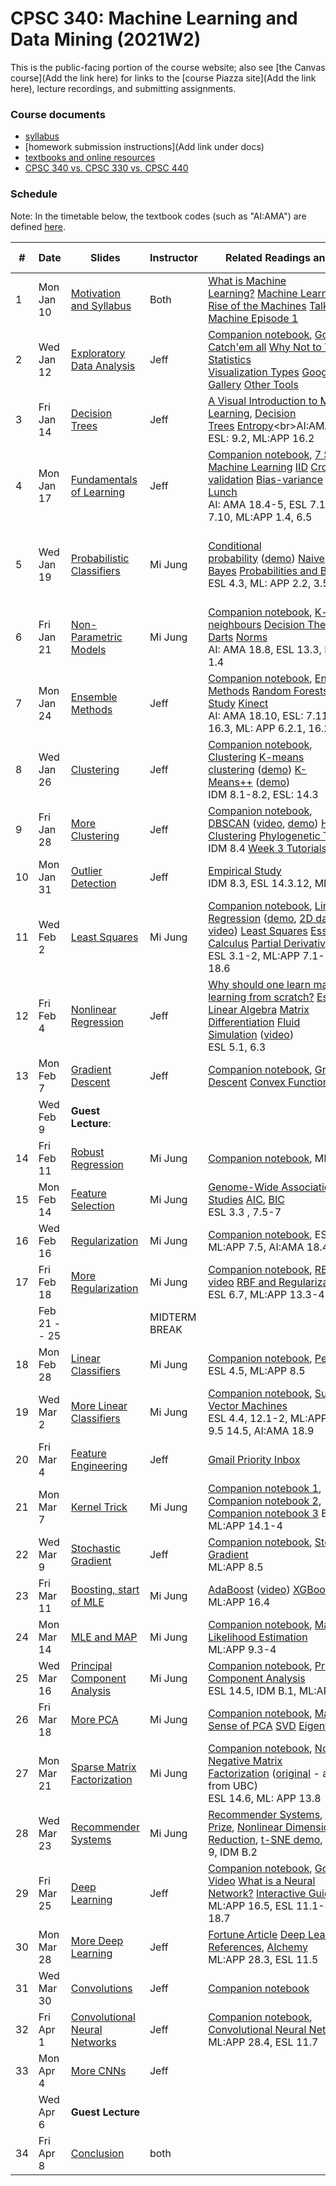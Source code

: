 # CPSC 340: Machine Learning and Data Mining (2021W2)

This is the public-facing portion of the course website; also see [the Canvas course](Add the link here) for links to the [course Piazza site](Add the link here), lecture recordings, and submitting assignments.

### Course documents

* [syllabus](docs/syllabus.md)
* [homework submission instructions](Add link under docs)
* [textbooks and online resources](docs/resources.md)
* [CPSC 340 vs. CPSC 330 vs. CPSC 440](docs/340_330_440.md)

### Schedule

Note: In the timetable below, the textbook codes (such as "AI:AMA") are defined [here](docs/resources.md#textbooks).

| # | Date           | Slides       | Instructor | Related Readings and Links    | Homework and Notes    |
| --|------------ | -------------- | ---- | ----------------------------- | ------------ |
| 1 | Mon Jan 10      | [Motivation and Syllabus](lectures/L1.pdf?raw=1) | Both | [What is Machine Learning?](https://www.youtube.com/watch?v=OokV2AX4TKg) [Machine Learning](https://en.wikipedia.org/wiki/Machine_learning)<br>[Rise of the Machines](http://www.economist.com/news/briefing/21650526-artificial-intelligence-scares-peopleexcessively-so-rise-machines) [Talking Machine Episode 1](https://www.thetalkingmachines.com/episodes/hello-world)       | [a1 posted](add the github link here)  |
| 2 | Wed Jan 12      | [Exploratory Data Analysis](lectures/L2.pdf?raw=1)   | Jeff  | [Companion notebook](notebooks/L02_eda.ipynb), [Gotta Catch'em all](http://datagenetics.com/blog/april32016/index.html) [Why Not to Trust Statistics](https://mathwithbaddrawings.com/2016/07/13/why-not-to-trust-statistics/)<br>[Visualization Types](http://guides.library.duke.edu/datavis/vis_types) [Google Chart Gallery](https://developers.google.com/chart/interactive/docs/gallery?hl=en) [Other Tools](http://selection.datavisualization.ch/)    |     |
| 3 | Fri Jan 14    | [Decision Trees](lectures/L3.pdf?raw=1)    | Jeff   | [A Visual Introduction to Machine Learning](http://www.r2d3.us/visual-intro-to-machine-learning-part-1), [Decision Trees](https://en.wikipedia.org/wiki/Decision_tree_learning) [Entropy](https://en.wikipedia.org/wiki/Entropy_(information_theory))<br>AI:AMA 18.2-3, ESL: 9.2, ML:APP 16.2     | [Big-O Notes](https://www.cs.ubc.ca/~schmidtm/Courses/Notes/bigO.pdf), [Week 1 Tutorials](tutorials/week01)
| 4 | Mon Jan 17  | [Fundamentals of Learning](lectures/L4.pdf?raw=1) | Jeff  |  [Companion notebook](notebooks/L04demo_fundamentals.ipynb), [7 Steps of Machine Learning](https://www.youtube.com/watch?v=nKW8Ndu7Mjw) [IID](https://en.wikipedia.org/wiki/Independent_and_identically_distributed_random_variables) [Cross-validation](https://en.wikipedia.org/wiki/Cross-validation_(statistics)) [Bias-variance](https://en.wikipedia.org/wiki/Bias%E2%80%93variance_tradeoff) [No Free Lunch](http://dml.cs.byu.edu/~cgc/docs/mldm_tools/Reading/LCG.pdf)<br>AI: AMA 18.4-5, ESL 7.1-7.4, 7.10, ML:APP 1.4, 6.5 | [Course Notation Guide](https://www.cs.ubc.ca/~schmidtm/Courses/Notes/notation.pdf)<br>  |
| 5 | Wed Jan 19    | [Probabilistic Classifiers](lectures/L5.pdf?raw=1) | Mi Jung |[Conditional probability](https://en.wikipedia.org/wiki/Conditional_probability) ([demo](http://setosa.io/ev/conditional-probability/)) [Naive Bayes](https://en.wikipedia.org/wiki/Naive_Bayes_classifier) [Probabilities and Battleship](http://datagenetics.com/blog/december32011/index.html)<br>ESL 4.3, ML: APP 2.2, 3.5, 4.1-4.2  | Assignment 1 due<br>[a1 solutions](assignments/a1sol.md)<br>[Probability Notes](https://www.cs.ubc.ca/~schmidtm/Courses/Notes/probability.pdf) [Probability Slides](https://www.cs.ubc.ca/~schmidtm/Courses/Notes/probabilitySlides.pdf) |
| 6 | Fri Jan 21  | [Non-Parametric Models](lectures/L6.pdf?raw=1)   | Mi Jung | [Companion notebook](notebooks/L06demo_dt-knn.ipynb), [K-nearest neighbours](https://en.wikipedia.org/wiki/K-nearest_neighbors_algorithm) [Decision Theory for Darts](http://www.datagenetics.com/blog/january12012/index.html) [Norms](https://en.wikipedia.org/wiki/Norm_(mathematics))<br>AI: AMA 18.8, ESL 13.3, ML:APP 1.4     | [Assignment 2 posted](assignments/a2.zip?raw=1)<br>[Week 2 Tutorials](tutorials/week02)  |
| 7 | Mon Jan 24  | [Ensemble Methods](lectures/L7.pdf?raw=1) | Jeff | [Companion notebook](notebooks/L07demo_random-forests.ipynb), [Ensemble Methods](https://en.wikipedia.org/wiki/Ensemble_learning) [Random Forests](https://en.wikipedia.org/wiki/Random_forest) [Empirical Study](http://jmlr.org/papers/volume15/delgado14a/delgado14a.pdf) [Kinect](https://www.microsoft.com/en-us/research/wp-content/uploads/2016/02/BodyPartRecognition.pdf)<br>AI: AMA 18.10, ESL: 7.11, 8.2, 15, 16.3, ML: APP 6.2.1, 16.2.5, 16.6  |    |
| 8 | Wed Jan 26    | [Clustering](lectures/L8.pdf?raw=1)    | Jeff | [Companion notebook](notebooks/L08demo_clustering.ipynb), [Clustering](https://en.wikipedia.org/wiki/Cluster_analysis) [K-means clustering](https://en.wikipedia.org/wiki/K-means_clustering) ([demo](https://www.naftaliharris.com/blog/visualizing-k-means-clustering/)) [K-Means++](http://ilpubs.stanford.edu:8090/778/1/2006-13.pdf) ([demo](https://www.youtube.com/watch?v=BIQDlmZDuf8))<br>IDM 8.1-8.2, ESL: 14.3  |     |
| 9 | Fri Jan 28 | [More Clustering](lectures/L9.pdf?raw=1)  |Jeff | [Companion notebook](notebooks/L09demo_dbscan.ipynb), [DBSCAN](https://en.wikipedia.org/wiki/DBSCAN) ([video](https://www.cs.ubc.ca/~schmidtm/Courses/Notes/dbscan.mov), [demo](https://www.naftaliharris.com/blog/visualizing-dbscan-clustering/)) [Hierarchical Clustering](https://en.wikipedia.org/wiki/Hierarchical_clustering) [Phylogenetic Trees](https://en.wikipedia.org/wiki/Phylogenetic_tree)<br>IDM 8.4     [Week 3 Tutorials](tutorials/week03)
| 10 | Mon Jan 31 <br> | [Outlier Detection](lectures/L10.pdf?raw=1)   |Jeff  | [Empirical Study](https://journals.plos.org/plosone/article?id=10.1371%2Fjournal.pone.0152173)<br>IDM 8.3, ESL 14.3.12, ML:APP 25.5  |    |
| 11 | Wed Feb 2<br> | [Least Squares](lectures/L11.pdf?raw=1)   |Mi Jung | [Companion notebook](notebooks/L11demo_linear-reg.ipynb), [Linear Regression](http://datagenetics.com/blog/august12013/index.html) ([demo](http://setosa.io/ev/ordinary-least-squares-regression/), [2D data](https://www.cs.ubc.ca/~schmidtm/Courses/Notes/linear.mp4), [2D video](https://www.cs.ubc.ca/~schmidtm/Courses/Notes/linear2.mp4)) [Least Squares](https://en.wikipedia.org/wiki/Ordinary_least_squares) [Essence of Calculus](https://www.youtube.com/playlist?list=PLZHQObOWTQDMsr9K-rj53DwVRMYO3t5Yr) [Partial Derivative](https://en.wikipedia.org/wiki/Partial_derivative) [Gradient](https://en.wikipedia.org/wiki/Gradient)<br>ESL 3.1-2, ML:APP 7.1-3, AI:AMA 18.6<br> | Assignment 2 due<br> [a2 solutions](assignments/a2sol.md) |
| 12 | Fri Feb 4 <br>  | [Nonlinear Regression](lectures/L12.pdf?raw=1) | Jeff| [Why should one learn machine learning from scratch?](https://www.quora.com/Why-should-one-learn-machine-learning-from-scratch-rather-than-just-learning-to-use-the-available-libraries) [Essence of Linear Algebra](https://www.youtube.com/playlist?list=PLZHQObOWTQDPD3MizzM2xVFitgF8hE_ab) [Matrix Differentiation](https://atmos.washington.edu/~dennis/MatrixCalculus.pdf) [Fluid Simulation](http://citeseerx.ist.psu.edu/viewdoc/download?doi=10.1.1.726.8764&rep=rep1&type=pdf) ([video](https://www.youtube.com/watch?v=kGB7Wd9CudA))<br>ESL 5.1, 6.3 | [Linear Algebra Notes](https://www.cs.ubc.ca/~schmidtm/Documents/2009_Notes_LinearAlgebra.pdf)<br>[Linear/Quadratic Gradients](https://www.cs.ubc.ca/~schmidtm/Courses/Notes/linearQuadraticGradients.pdf), [Week 4 Tutorials](tutorials/week04) |
| 13 | Mon Feb 7 <br>  | [Gradient Descent](lectures/L13.pdf?raw=1)  | Jeff | [Companion notebook](notebooks/L13_grad-descent.ipynb),  [Gradient Descent](https://en.wikipedia.org/wiki/Gradient_descent) [Convex Functions](https://en.wikipedia.org/wiki/Convex_function)    |        |
|  | Wed Feb 9 <br> | **Guest Lecture**:    |  |    |
| 14 | Fri Feb 11 <br>  | [Robust Regression](lectures/L14.pdf?raw=1)  | Mi Jung   | [Companion notebook](notebooks/L14_loss-basis.ipynb), ML:APP 7.4    |  [Week 5 Tutorials](tutorials/week05)   |
| 15 | Mon Feb 14 <br>  | [Feature Selection](lectures/L15.pdf?raw=1)  | Mi Jung     | [Genome-Wide Association Studies](https://en.wikipedia.org/wiki/Genome-wide_association_study) [AIC](https://en.wikipedia.org/wiki/Akaike_information_criterion), [BIC](https://en.wikipedia.org/wiki/Bayesian_information_criterion)<br>ESL 3.3 , 7.5-7   |  Assignment 3 due <br>[a 3 solutions](https://canvas.ubc.ca/files/17081484/download?download_frd=1)        |
| 16 | Wed Feb 16 <br> | [Regularization](lectures/L16.pdf?raw=1)   | Mi Jung | [Companion notebook](notebooks/L16demo_regularization.ipynb),  ESL 3.4., ML:APP 7.5, AI:AMA 18.4  |   |
| 17 | Fri Feb 18 <br> | [More Regularization](lectures/L17.pdf?raw=1) | Mi Jung  | [Companion notebook](notebooks/L17_more-reg.ipynb),  [RBF video](https://www.cs.ubc.ca/~schmidtm/Courses/Notes/rbf.mp4) [RBF and Regularization video](https://www.cs.ubc.ca/~schmidtm/Courses/Notes/rbf2.mp4)<br>ESL 6.7, ML:APP 13.3-4     |   |
|  | Feb 21 -- 25 <br> |  | MIDTERM BREAK | |
| 18 | Mon Feb 28<br> | [Linear Classifiers](lectures/L18.pdf?raw=1)  | Mi Jung | [Companion notebook](notebooks/L19b_lin-classifiers1.ipynb),  [Perceptron](https://en.wikipedia.org/wiki/Perceptron)<br>ESL 4.5, ML:APP 8.5    |        |
| 19 | Wed Mar 2 <br> | [More Linear Classifiers](lectures/L19.pdf?raw=1)  | Mi Jung  | [Companion notebook](notebooks/L20_lin-classifiers2.ipynb),  [Support Vector Machines](https://en.wikipedia.org/wiki/Support_vector_machine)<br>ESL 4.4, 12.1-2, ML:APP 8.1-3, 9.5 14.5, AI:AMA 18.9  |  [Week 6 Tutorials](tutorials/week06) |
| 20 | Fri Mar 4<br> | [Feature Engineering](lectures/L20.pdf?raw=1)   | Jeff | [Gmail Priority Inbox](http://static.googleusercontent.com/media/research.google.com/en//pubs/archive/36955.pdf)  | [Assignment 4 released](assignments/a4.zip?raw=true) |
| 21 | Mon Mar 7 <br> | [Kernel Trick](lectures/L21.pdf?raw=1) | Mi Jung     | [Companion notebook 1](notebooks/L21_kernels.ipynb), [Companion notebook 2](notebooks/L23demo_kernels.ipynb), [Companion notebook 3](notebooks/L22b_rbf.ipynb) ESL 12.3, ML:APP 14.1-4 |   |
| 22 | Wed Mar 9 <br> | [Stochastic Gradient](lectures/L22.pdf?raw=1)  | Jeff  | [Companion notebook](notebooks/L22_sgd.ipynb), [Stochastic Gradient](https://en.wikipedia.org/wiki/Stochastic_gradient_descent)<br>ML:APP 8.5     |  [Week 7 Tutorials](tutorials/week07) |
| 23 | Fri Mar 11 <br>  | [Boosting, start of MLE](lectures/L23.pdf?raw=1)   | Mi Jung  | [AdaBoost](https://en.wikipedia.org/wiki/AdaBoost) ([video](https://www.cs.ubc.ca/~schmidtm/Courses/Notes/adaBoost.mp4)) [XGBoost](https://xgboost.readthedocs.io/en/latest/tutorials/model.html) ([video](https://www.cs.ubc.ca/~schmidtm/Courses/Notes/regressionBoost.mp4))<br>ML:APP 16.4     | [Max and Argmax Notes](https://www.cs.ubc.ca/~schmidtm/Courses/Notes/max.pdf)     |
| 24 | Mon Mar 14 <br>  | [MLE and MAP](lectures/L24.pdf?raw=1) | Mi Jung | [Companion notebook](notebooks/L24_mle.ipynb), [Maximum Likelihood Estimation](https://en.wikipedia.org/wiki/Maximum_likelihood_estimation)<br>ML:APP 9.3-4  |   |
| 25 | Wed Mar 16 <br>  | [Principal Component Analysis](lectures/L25.pdf?raw=1) | Mi Jung | [Companion notebook](notebooks/L26a_pca1.ipynb),  [Principal Component Analysis](https://en.wikipedia.org/wiki/Principal_component_analysis)<br>ESL 14.5, IDM B.1, ML:APP 12.2  | [Assignment 5 released](assignments/a5.zip?raw=true)
| 26 | Fri Mar 18 <br>  | [More PCA](lectures/L26.pdf?raw=1)     | Mi Jung | [Companion notebook](notebooks/L28demo_pca2.ipynb),  [Making Sense of PCA](https://stats.stackexchange.com/questions/2691/making-sense-of-principal-component-analysis-eigenvectors-eigenvalues) [SVD](https://en.wikipedia.org/wiki/Singular_value_decomposition) [Eigenfaces](https://en.wikipedia.org/wiki/Eigenface)   |  [Week 8 Tutorials](tutorials/week08)   |
| 27 | Mon Mar 21 <br> | [Sparse Matrix Factorization](lectures/L27.pdf?raw=1)  | Mi Jung | [Companion notebook](notebooks/L29demo_pca-nmf.ipynb),  [Non-Negative Matrix Factorization](https://en.wikipedia.org/wiki/Non-negative_matrix_factorization) ([original](http://www.nature.com/nature/journal/v401/n6755/abs/401788a0.html) - access from UBC)<br>ESL 14.6, ML: APP 13.8  |    |
| 28 | Wed Mar 23 <br> | [Recommender Systems](lectures/L28.pdf?raw=1)    | Mi Jung | [Recommender Systems](https://en.wikipedia.org/wiki/Recommender_system), [Netflix Prize](https://en.wikipedia.org/wiki/Netflix_Prize), [Nonlinear Dimensionality Reduction](https://en.wikipedia.org/wiki/Nonlinear_dimensionality_reduction), [t-SNE demo](http://distill.pub/2016/misread-tsne/), ESL 14.8-9, IDM B.2 |   |
| 29 | Fri Mar 25 <br> | [Deep Learning](lectures/L29.pdf?raw=1)   | Jeff    | [Companion notebook](notebooks/L32a_neural-net1.ipynb), [Google Video](https://www.youtube.com/watch?v=bHvf7Tagt18) [What is a Neural Network?](https://www.youtube.com/watch?v=aircAruvnKk) [Interactive Guide](https://jalammar.github.io/visual-interactive-guide-basics-neural-networks)<br>ML:APP 16.5, ESL 11.1-4, AI: AMA 18.7    |   Assignment 5 due, [Week 9 Tutorials](tutorials/week09)    |
| 30 | Mon Mar 28 <br> | [More Deep Learning](lectures/L30.pdf?raw=1)  | Jeff   |  [Fortune Article](http://fortune.com/ai-artificial-intelligence-deep-machine-learning/) [Deep Learning References](https://github.com/ChristosChristofidis/awesome-deep-learning), [Alchemy](https://www.youtube.com/watch?v=Qi1Yry33TQE&feature=youtu.be&t=3m)<br>ML:APP 28.3, ESL 11.5   |       |
| 31 | Wed Mar 30 <br> | [Convolutions](lectures/L31.pdf?raw=1)    | Jeff   |  [Companion notebook](notebooks/L34demo_convolution-cnn.ipynb)   |      |
| 32 | Fri Apr 1 <br> | [Convolutional Neural Networks](lectures/L32.pdf?raw=1)  | Jeff  | [Companion notebook](notebooks/L35demo-cnn-pretrained.ipynb), [Convolutional Neural Networks](https://en.wikipedia.org/wiki/Convolutional_neural_network)<br>ML:APP 28.4, ESL 11.7   | [Week 10 Tutorials](tutorials/week10) |
| 33 | Mon Apr 4<br> | [More CNNs](lectures/L33.pdf?raw=1) | Jeff | |  |
|    | Wed Apr 6<br> | **Guest Lecture**   |  |    |
| 34 | Fri Apr 8<br> | [Conclusion](lectures/L34.pdf?raw=1) |  both |  | Assignment 6 due, No tutorials this week.      |
